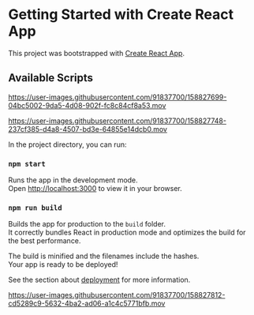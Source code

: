 # Getting Started with Create React App

This project was bootstrapped with [Create React App](https://github.com/facebook/create-react-app).

## Available Scripts

https://user-images.githubusercontent.com/91837700/158827699-04bc5002-9da5-4d08-902f-fc8c84cf8a53.mov



https://user-images.githubusercontent.com/91837700/158827748-237cf385-d4a8-4507-bd3e-64855e14dcb0.mov



In the project directory, you can run:

### `npm start`

Runs the app in the development mode.\
Open [http://localhost:3000](http://localhost:3000) to view it in your browser.


### `npm run build`

Builds the app for production to the `build` folder.\
It correctly bundles React in production mode and optimizes the build for the best performance.

The build is minified and the filenames include the hashes.\
Your app is ready to be deployed!

See the section about [deployment](https://facebook.github.io/create-react-app/docs/deployment) for more information.





https://user-images.githubusercontent.com/91837700/158827812-cd5289c9-5632-4ba2-ad06-a1c4c5771bfb.mov


